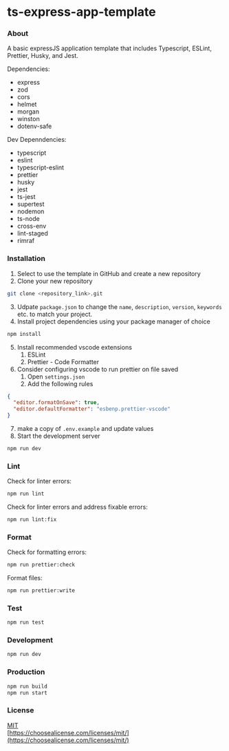 # ts-express-app-template

### About

A basic expressJS application template that includes Typescript, ESLint, Prettier, Husky, and Jest.

Dependencies:

- express
- zod
- cors
- helmet
- morgan
- winston
- dotenv-safe

Dev Depenndencies:

- typescript
- eslint
- typescript-eslint
- prettier
- husky
- jest
- ts-jest
- supertest
- nodemon
- ts-node
- cross-env
- lint-staged
- rimraf

### Installation

1. Select to use the template in GitHub and create a new repository
2. Clone your new repository

```bash
git clone <repository_link>.git
```

3. Udpate `package.json` to change the `name`, `description`, `version`, `keywords` etc. to match your project.
4. Install project dependencies using your package manager of choice

```bash
npm install
```

5. Install recommended vscode extensions
   1. ESLint
   2. Prettier - Code Formatter
6. Consider configuring vscode to run prettier on file saved
   1. Open `settings.json`
   2. Add the following rules

```json
{
  "editor.formatOnSave": true,
  "editor.defaultFormatter": "esbenp.prettier-vscode"
}
```

7. make a copy of `.env.example` and update values
8. Start the development server

```bash
npm run dev
```

### Lint

Check for linter errors:

```bash
npm run lint
```

Check for linter errors and address fixable errors:

```bash
npm run lint:fix
```

### Format

Check for formatting errors:

```bash
npm run prettier:check
```

Format files:

```bash
npm run prettier:write
```

### Test

```bash
npm run test
```

### Development

```bash
npm run dev
```

### Production

```bash
npm run build
npm run start
```

### License

[MIT](https://github.com/JakeBisson8/angular-17-app-template/blob/main/LICENSE)  
[https://choosealicense.com/licenses/mit/](https://choosealicense.com/licenses/mit/)
